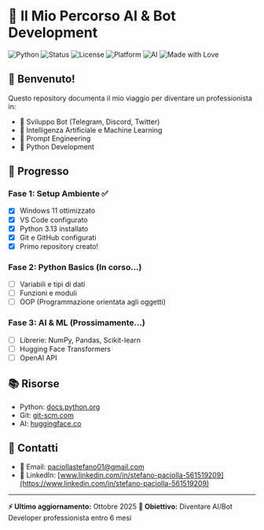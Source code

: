 # 🚀 Il Mio Percorso AI & Bot Development

![Python](https://img.shields.io/badge/Python-3.13-blue)
![Status](https://img.shields.io/badge/Status-Learning-yellow)
![License](https://img.shields.io/badge/License-MIT-green)
![Platform](https://img.shields.io/badge/Platform-Windows%2011-0078D6)
![AI](https://img.shields.io/badge/Focus-AI%20%26%20Bots-orange)
![Made with Love](https://img.shields.io/badge/Made%20with-❤️-red)

## 👋 Benvenuto!

Questo repository documenta il mio viaggio per diventare un professionista in:

- 🤖 Sviluppo Bot (Telegram, Discord, Twitter)
- 🧠 Intelligenza Artificiale e Machine Learning
- 💬 Prompt Engineering
- 🐍 Python Development

## 📅 Progresso

### Fase 1: Setup Ambiente ✅

- [x] Windows 11 ottimizzato
- [x] VS Code configurato
- [x] Python 3.13 installato
- [x] Git e GitHub configurati
- [x] Primo repository creato!

### Fase 2: Python Basics (In corso...)

- [ ] Variabili e tipi di dati
- [ ] Funzioni e moduli
- [ ] OOP (Programmazione orientata agli oggetti)

### Fase 3: AI & ML (Prossimamente...)

- [ ] Librerie: NumPy, Pandas, Scikit-learn
- [ ] Hugging Face Transformers
- [ ] OpenAI API

## 📚 Risorse

- Python: [docs.python.org](https://docs.python.org/)
- Git: [git-scm.com](https://git-scm.com/)
- AI: [huggingface.co](https://huggingface.co/)

## 📧 Contatti

- 📧 Email: [paciollastefano01@gmail.com](mailto:paciollastefano01@gmail.com)
- 💼 LinkedIn: [www.linkedin.com/in/stefano-paciolla-561519209](https://www.linkedin.com/in/stefano-paciolla-561519209)

---

**⚡ Ultimo aggiornamento:** Ottobre 2025
**🎯 Obiettivo:** Diventare AI/Bot Developer professionista entro 6 mesi
